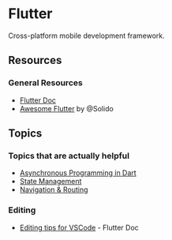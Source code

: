 # Flutter

Cross-platform mobile development framework.

## Resources

### General Resources

- [Flutter Doc](https://flutter.dev)
- [Awesome Flutter](https://github.com/Solido/awesome-flutter) by @Solido

## Topics

### Topics that are actually helpful

- [Asynchronous Programming in Dart](https://dart.dev/codelabs/async-await)
- [State Management](https://flutter.dev/docs/development/data-and-backend/state-mgmt)
- [Navigation & Routing](https://medium.com/flutter/learning-flutters-new-navigation-and-routing-system-7c9068155ade)

### Editing

- [Editing tips for VSCode](https://flutter.dev/docs/development/tools/vs-code#editing-tips-for-flutter-code) - Flutter Doc

